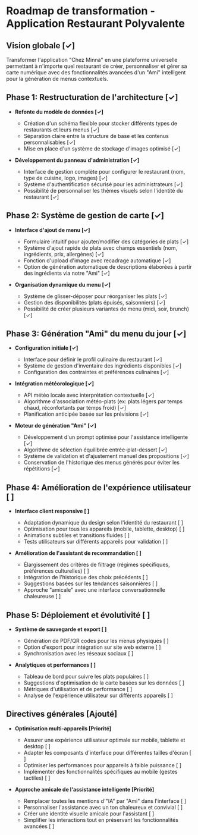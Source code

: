 # Roadmap de transformation - Application Restaurant Polyvalente

## Vision globale [✓]
Transformer l'application "Chez Minnà" en une plateforme universelle permettant à n'importe quel restaurant de créer, personnaliser et gérer sa carte numérique avec des fonctionnalités avancées d'un "Ami" intelligent pour la génération de menus contextuels.

## Phase 1: Restructuration de l'architecture [✓]
- **Refonte du modèle de données [✓]**
  - Création d'un schéma flexible pour stocker différents types de restaurants et leurs menus [✓]
  - Séparation claire entre la structure de base et les contenus personnalisables [✓]
  - Mise en place d'un système de stockage d'images optimisé [✓]

- **Développement du panneau d'administration [✓]**
  - Interface de gestion complète pour configurer le restaurant (nom, type de cuisine, logo, images) [✓]
  - Système d'authentification sécurisé pour les administrateurs [✓]
  - Possibilité de personnaliser les thèmes visuels selon l'identité du restaurant [✓]

## Phase 2: Système de gestion de carte [✓]
- **Interface d'ajout de menu [✓]**
  - Formulaire intuitif pour ajouter/modifier des catégories de plats [✓]
  - Système d'ajout rapide de plats avec champs essentiels (nom, ingrédients, prix, allergènes) [✓]
  - Fonction d'upload d'image avec recadrage automatique [✓]
  - Option de génération automatique de descriptions élaborées à partir des ingrédients via notre "Ami" [✓]

- **Organisation dynamique du menu [✓]**
  - Système de glisser-déposer pour réorganiser les plats [✓]
  - Gestion des disponibilités (plats épuisés, saisonniers) [✓]
  - Possibilité de créer plusieurs variantes de menu (midi, soir, brunch) [✓]

## Phase 3: Génération "Ami" du menu du jour [✓]
- **Configuration initiale [✓]**
  - Interface pour définir le profil culinaire du restaurant [✓]
  - Système de gestion d'inventaire des ingrédients disponibles [✓]
  - Configuration des contraintes et préférences culinaires [✓]

- **Intégration météorologique [✓]**
  - API météo locale avec interprétation contextuelle [✓]
  - Algorithme d'association météo-plats (ex: plats légers par temps chaud, réconfortants par temps froid) [✓]
  - Planification anticipée basée sur les prévisions [✓]

- **Moteur de génération "Ami" [✓]**
  - Développement d'un prompt optimisé pour l'assistance intelligente [✓]
  - Algorithme de sélection équilibrée entrée-plat-dessert [✓]
  - Système de validation et d'ajustement manuel des propositions [✓]
  - Conservation de l'historique des menus générés pour éviter les répétitions [✓]

## Phase 4: Amélioration de l'expérience utilisateur [ ]
- **Interface client responsive [ ]**
  - Adaptation dynamique du design selon l'identité du restaurant [ ]
  - Optimisation pour tous les appareils (mobile, tablette, desktop) [ ]
  - Animations subtiles et transitions fluides [ ]
  - Tests utilisateurs sur différents appareils pour validation [ ]

- **Amélioration de l'assistant de recommandation [ ]**
  - Élargissement des critères de filtrage (régimes spécifiques, préférences culturelles) [ ]
  - Intégration de l'historique des choix précédents [ ]
  - Suggestions basées sur les tendances saisonnières [ ]
  - Approche "amicale" avec une interface conversationnelle chaleureuse [ ]

## Phase 5: Déploiement et évolutivité [ ]
- **Système de sauvegarde et export [ ]**
  - Génération de PDF/QR codes pour les menus physiques [ ]
  - Option d'export pour intégration sur site web externe [ ]
  - Synchronisation avec les réseaux sociaux [ ]

- **Analytiques et performances [ ]**
  - Tableau de bord pour suivre les plats populaires [ ]
  - Suggestions d'optimisation de la carte basées sur les données [ ]
  - Métriques d'utilisation et de performance [ ]
  - Analyse de l'expérience utilisateur sur différents appareils [ ]

## Directives générales [Ajouté]
- **Optimisation multi-appareils [Priorité]**
  - Assurer une expérience utilisateur optimale sur mobile, tablette et desktop [ ]
  - Adapter les composants d'interface pour différentes tailles d'écran [ ]
  - Optimiser les performances pour appareils à faible puissance [ ]
  - Implémenter des fonctionnalités spécifiques au mobile (gestes tactiles) [ ]

- **Approche amicale de l'assistance intelligente [Priorité]**
  - Remplacer toutes les mentions d'"IA" par "Ami" dans l'interface [ ]
  - Personnaliser l'assistance avec un ton chaleureux et convivial [ ]
  - Créer une identité visuelle amicale pour l'assistant [ ]
  - Simplifier les interactions tout en préservant les fonctionnalités avancées [ ] 